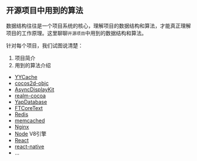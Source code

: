 
## 开源项目中用到的算法

数据结构往往是一个项目系统的核心，理解项目的数据结构和算法，才能真正理解项目的工作原理。这里聊聊`开源项目`中用到的数据结构和算法。


针对每个项目，我们试图说清楚：

1. 项目简介  
2. 用到的算法介绍  


* [YYCache](https://github.com/ibireme/YYCache.git)
* [cocos2d-objc](https://github.com/cocos2d/cocos2d-objc)
* [AsyncDisplayKit](https://github.com/facebook/AsyncDisplayKit)
* [realm-cocoa](https://github.com/realm/realm-cocoa)
* [YapDatabase](https://github.com/yapstudios/YapDatabase)
* [FTCoreText](https://github.com/Ridiculous-Innovations/FTCoreText)
* [Redis](https://github.com/antirez/redis)
* [memcached](https://github.com/memcached/memcached)
* [Nginx](https://github.com/nginx/nginx)
* [Node](https://github.com/nodejs/node) V8引擎
* [React](https://github.com/facebook/react)
* [react-native](https://github.com/facebook/react-native)
* ...







